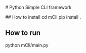 # Python Simple CLI framework 


## How to install
cd mCli
pip install .

## How to run
python mCli/main.py